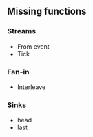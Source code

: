 
## Missing functions

### Streams

 * From event
 * Tick
  
### Fan-in

 * Interleave

### Sinks

 * head
 * last
